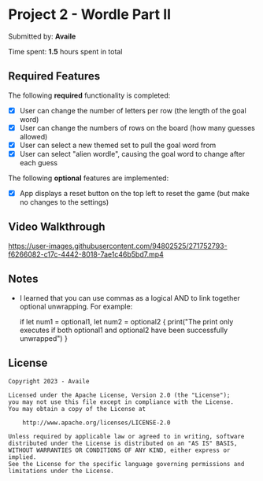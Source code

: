 # Project 2 - Wordle Part II

Submitted by: **Availe**

Time spent: **1.5** hours spent in total

## Required Features

The following **required** functionality is completed:

- [X] User can change the number of letters per row (the length of the goal word)
- [X] User can change the numbers of rows on the board (how many guesses allowed)
- [X] User can select a new themed set to pull the goal word from
- [X] User can select "alien wordle", causing the goal word to change after each guess

The following **optional** features are implemented:

- [X] App displays a reset button on the top left to reset the game (but make no changes to the settings)

## Video Walkthrough

https://user-images.githubusercontent.com/94802525/271752793-f6266082-c17c-4442-8018-7ae1c46b5bd7.mp4

## Notes

- I learned that you can use commas as a logical AND to link together optional unwrapping. For example:

  if let num1 = optional1, let num2 = optional2 {
    print("The print only executes if both optional1 and optional2 have been successfully unwrapped")
  }

## License

    Copyright 2023 - Availe

    Licensed under the Apache License, Version 2.0 (the "License");
    you may not use this file except in compliance with the License.
    You may obtain a copy of the License at

        http://www.apache.org/licenses/LICENSE-2.0

    Unless required by applicable law or agreed to in writing, software
    distributed under the License is distributed on an "AS IS" BASIS,
    WITHOUT WARRANTIES OR CONDITIONS OF ANY KIND, either express or implied.
    See the License for the specific language governing permissions and
    limitations under the License.
